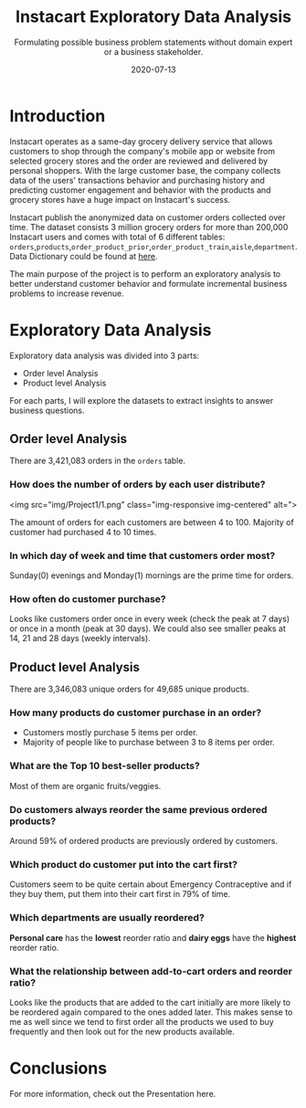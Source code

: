 ﻿---
title: Instacart Exploratory Data Analysis
subtitle: Formulating possible business problem statements without domain expert or a business stakeholder.
method: Python
layout: default
modal-id: 1
date: 2020-07-13
img: imdb.png
thumbnail: imdb.png
alt: image-alt

---

#  Introduction
Instacart operates as a same-day grocery delivery service that allows customers to shop through the company's mobile app or website from selected grocery stores and the order are reviewed and delivered by personal shoppers. With the large customer base, the company collects data of the users' transactions behavior and purchasing history and predicting customer engagement and behavior with the products and grocery stores have a huge impact on Instacart's success.

Instacart publish the anonymized data on customer orders collected over time. The dataset consists 3 million grocery orders for more than 200,000 Instacart users and comes with total of 6 different tables: `orders`,`products`,`order_product_prior`,`order_product_train`,`aisle`,`department`. Data Dictionary could be found at [here](https://gist.github.com/jeremystan/c3b39d947d9b88b3ccff3147dbcf6c6b).

The main purpose of the project is to perform an exploratory analysis to better understand customer behavior and formulate incremental business problems to increase revenue.

# Exploratory Data Analysis
Exploratory data analysis was divided into 3 parts:
 - Order level Analysis
 - Product level Analysis


For each parts, I will explore the datasets to extract insights to answer business questions.

## Order level Analysis
There are 3,421,083 orders in the `orders` table.

### How does the number of orders by each user distribute?

<img src="img/Project1/1.png" class="img-responsive img-centered" alt=">

The amount of orders for each customers are between 4 to 100. Majority of customer had purchased 4 to 10 times.

### In which day of week and time that customers order most?
 <img2>

Sunday(0) evenings and Monday(1) mornings are the prime time for orders.

### How often do customer purchase?
<img3>

Looks like customers order once in every week (check the peak at 7 days) or once in a month (peak at 30 days). We could also see smaller peaks at 14, 21 and 28 days (weekly intervals).

## Product level Analysis
There are 3,346,083 unique orders for 49,685 unique products.
### How many products do customer purchase in an order?
<img4>

- Customers mostly purchase 5 items per order.
- Majority of people like to purchase between 3 to 8 items per order.  

### What are the Top 10 best-seller products?
<img5>
Most of them are organic fruits/veggies.

### Do customers always reorder the same previous ordered products?
<img6>
Around 59% of ordered products are previously ordered by customers.

### Which product do customer put into the cart first?
<img7>
Customers seem to be quite certain about Emergency Contraceptive and if they buy them, put them into their cart first in 79% of time.

### Which departments are usually reordered?
<img8>

**Personal care** has the **lowest** reorder ratio and **dairy eggs** have the **highest** reorder ratio.

### What the relationship between add-to-cart orders and reorder ratio?
<img9>
Looks like the products that are added to the cart initially are more likely to be reordered again compared to the ones added later. This makes sense to me as well since we tend to first order all the products we used to buy frequently and then look out for the new products available.


# Conclusions
For more information, check out the Presentation here.
